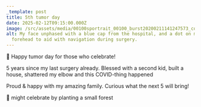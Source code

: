 ```yaml
---
_template: post
title: 5th tumor day
date: 2025-02-12T09:15:00.000Z
image: /src/assets/media/00100sportrait_00100_burst20200211141247573_cover.jpg
alt: My face unphased with a blue cap from the hospital, and a dot on my
  forehead to aid with navigation during surgery.
---
```

🎉 Happy tumor day for those who celebrate!

5 years since my last surgery already. Blessed with a second kid, built a house, shattered my elbow and this COVID-thing happened

Proud & happy with my amazing family. Curious what the next 5 will bring!

🤔 might celebrate by planting a small forest

